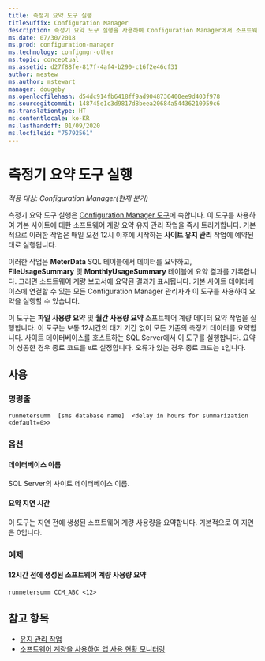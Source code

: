 ```yaml
---
title: 측정기 요약 도구 실행
titleSuffix: Configuration Manager
description: 측정기 요약 도구 실행을 사용하여 Configuration Manager에서 소프트웨어 계량 요약 작업을 트리거합니다.
ms.date: 07/30/2018
ms.prod: configuration-manager
ms.technology: configmgr-other
ms.topic: conceptual
ms.assetid: d27f88fe-817f-4af4-b290-c16f2e46cf31
author: mestew
ms.author: mstewart
manager: dougeby
ms.openlocfilehash: d54dc914fb6418ff9ad9048736400ee9d403f978
ms.sourcegitcommit: 148745e1c3d9817d8beea20684a54436210959c6
ms.translationtype: HT
ms.contentlocale: ko-KR
ms.lasthandoff: 01/09/2020
ms.locfileid: "75792561"
---
```

# <a name="run-meter-summarization-tool"></a>측정기 요약 도구 실행

*적용 대상: Configuration Manager(현재 분기)*

측정기 요약 도구 실행은 [Configuration Manager 도구](/sccm/core/support/tools)에 속합니다. 이 도구를 사용하여 기본 사이트에 대한 소프트웨어 계량 요약 유지 관리 작업을 즉시 트리거합니다. 기본적으로 이러한 작업은 매일 오전 12시 이후에 시작하는 **사이트 유지 관리** 작업에 예약된 대로 실행됩니다. 

이러한 작업은 **MeterData** SQL 테이블에서 데이터를 요약하고, **FileUsageSummary** 및 **MonthlyUsageSummary** 테이블에 요약 결과를 기록합니다. 그러면 소프트웨어 계량 보고서에 요약된 결과가 표시됩니다. 기본 사이트 데이터베이스에 연결할 수 있는 모든 Configuration Manager 관리자가 이 도구를 사용하여 요약을 실행할 수 있습니다. 

이 도구는 **파일 사용량 요약** 및 **월간 사용량 요약** 소프트웨어 계량 데이터 요약 작업을 실행합니다. 이 도구는 보통 12시간의 대기 기간 없이 모든 기존의 측정기 데이터를 요약합니다. 사이트 데이터베이스를 호스트하는 SQL Server에서 이 도구를 실행합니다. 요약이 성공한 경우 종료 코드를 `0`로 설정합니다. 오류가 있는 경우 종료 코드는 `1`입니다.



## <a name="usage"></a>사용

### <a name="command-line"></a>명령줄

`runmetersumm  [sms database name]  <delay in hours for summarization <default=0>>`


### <a name="options"></a>옵션

#### <a name="database-name"></a>데이터베이스 이름
SQL Server의 사이트 데이터베이스 이름.

#### <a name="delay-in-hours-for-summarization"></a>요약 지연 시간
이 도구는 지연 전에 생성된 소프트웨어 계량 사용량을 요약합니다. 기본적으로 이 지연은 0입니다.


### <a name="example"></a>예제

#### <a name="summarize-the-software-metering-usage-generated-12-hours-ago"></a>12시간 전에 생성된 소프트웨어 계량 사용량 요약

`runmetersumm CCM_ABC <12>`



## <a name="see-also"></a>참고 항목

- [유지 관리 작업](/sccm/core/servers/manage/maintenance-tasks)
- [소프트웨어 계량을 사용하여 앱 사용 현황 모니터링](/sccm/apps/deploy-use/monitor-app-usage-with-software-metering)
